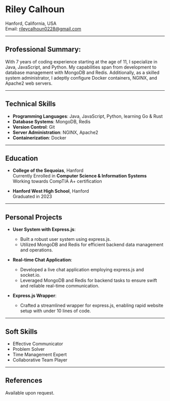# Riley Calhoun

Hanford, California, USA  
Email: rileycalhoun0228@gmail.com

---

## Professional Summary:  
With 7 years of coding experience starting at the age of 11, I specialize in Java, JavaScript, and Python. My capabilities span from development to database management with MongoDB and Redis. Additionally, as a skilled system administrator, I adeptly configure Docker containers, NGINX, and Apache2 web servers.

---

## Technical Skills
- **Programming Languages**: Java, JavaScript, Python, learning Go & Rust
- **Database Systems**: MongoDB, Redis
- **Version Control**: Git
- **Server Administration**: NGINX, Apache2
- **Containerization**: Docker

---

## Education  

- **College of the Sequoias**, Hanford  
  Currently Enrolled in **Computer Science & Information Systems**
  Working towards CompTIA A+ certification

- **Hanford West High School**, Hanford  
  Graduated in 2023

---

## Personal Projects  

- **User System with Express.js**: 
  - Built a robust user system using express.js.
  - Utilized MongoDB and Redis for efficient backend data management and operations.
  
- **Real-time Chat Application**: 
  - Developed a live chat application employing express.js and socket.io.
  - Leveraged MongoDB and Redis for backend tasks to ensure swift and reliable real-time communication.

- **Express.js Wrapper**: 
  - Crafted a streamlined wrapper for express.js, enabling rapid website setup with under 10 lines of code.

---

## Soft Skills
- Effective Communicator
- Problem Solver
- Time Management Expert
- Collaborative Team Player

---

## References  
Available upon request.
